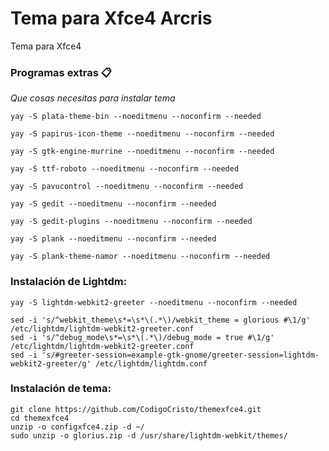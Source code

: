 # Tema para Xfce4 Arcris

Tema para Xfce4


### Programas extras 📋

_Que cosas necesitas para instalar tema_

```
yay -S plata-theme-bin --noeditmenu --noconfirm --needed
```
```
yay -S papirus-icon-theme --noeditmenu --noconfirm --needed
```
```
yay -S gtk-engine-murrine --noeditmenu --noconfirm --needed
```
```
yay -S ttf-roboto --noeditmenu --noconfirm --needed
```
```
yay -S pavucontrol --noeditmenu --noconfirm --needed
```
```
yay -S gedit --noeditmenu --noconfirm --needed
```
```
yay -S gedit-plugins --noeditmenu --noconfirm --needed
```
```
yay -S plank --noeditmenu --noconfirm --needed
```
```
yay -S plank-theme-namor --noeditmenu --noconfirm --needed
```


### Instalación de Lightdm: 
```
yay -S lightdm-webkit2-greeter --noeditmenu --noconfirm --needed
```
```
sed -i 's/^webkit_theme\s*=\s*\(.*\)/webkit_theme = glorious #\1/g' /etc/lightdm/lightdm-webkit2-greeter.conf
sed -i 's/^debug_mode\s*=\s*\(.*\)/debug_mode = true #\1/g' /etc/lightdm/lightdm-webkit2-greeter.conf
sed -i 's/#greeter-session=example-gtk-gnome/greeter-session=lightdm-webkit2-greeter/g' /etc/lightdm/lightdm.conf
```

### Instalación de tema: 

```
git clone https://github.com/CodigoCristo/themexfce4.git
cd themexfce4
unzip -o configxfce4.zip -d ~/
sudo unzip -o glorius.zip -d /usr/share/lightdm-webkit/themes/
```

